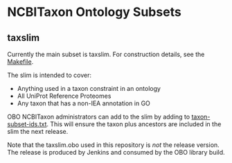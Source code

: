 # NCBITaxon Ontology Subsets

## taxslim

Currently the main subset is taxslim. For construction details, see
the [Makefile](Makefile).

The slim is intended to cover:

 * Anything used in a taxon constraint in an ontology
 * All UniProt Reference Proteomes
 * Any taxon that has a non-IEA annotation in GO

OBO NCBITaxon administrators can add to the slim by adding to
[taxon-subset-ids.txt](taxon-subset-ids.txt). This will ensure the
taxon plus ancestors are included in the slim the next release.

Note that the taxslim.obo used in this repository is *not* the release
version. The release is produced by Jenkins and consumed by the OBO
library build.

